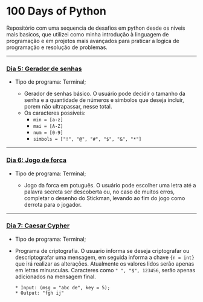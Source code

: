 # 100 Days of Python

Repositório com uma sequencia de desafios em python desde os niveis mais basicos, que utilizei como minha introdução
à linguagem de programação e em projetos mais avançados para praticar a logica de programação e resolução de problemas.

---

### [Dia 5: Gerador de senhas](https://github.com/FerrMath/100_days_of_python/tree/master/day_5)
    
* Tipo de programa: Terminal;

    * Gerador de senhas básico. O usuário pode decidir o tamanho da senha e a quantidade de números e simbolos que deseja incluir, porem não ultrapassar, nesse total.
    * Os caracteres possiveis:
      * `min = [a-z]`
      * `mai = [A-Z]`
      * `num = [0-9]`
      * `simbols = ["!", "@", "#", "$", "&", "*"]`

---

### [Dia 6: Jogo de forca](https://github.com/FerrMath/100_days_of_python/tree/master/day_6)

* Tipo de programa: Terminal;

  - Jogo da forca em potuguês. O usuário pode escolher uma letra até a palavra secreta ser descoberta ou, no caso de muitos erros, completar o desenho do Stickman, levando ao fim do jogo como derrota para o jogador.

---

### [Dia 7: Caesar Cypher](https://github.com/FerrMath/100_days_of_python/tree/master/day_7)

  * Tipo de programa: Terminal;

  - Programa de criptografia. O usuario informa se deseja criptografar ou descriptografar uma mensagem, em seguida informa a chave `{n = int}` que irá realizar as alterações. Atualmente os valores lidos serão apenas em letras minusculas. Caracteres como `" ", "$", 123456`, serão apenas adicionados na mensagem final.

        * Input: (msg = "abc de", key = 5);
        * Output: "fgh ij"